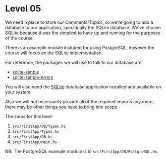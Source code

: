 # Level 05

We need a place to store our Comments/Topics, so we're going to add a database
to our application, specifically the SQLite database. We've chosen SQLite
because it was the simplest to have up and running for the purposes of the
course.

There is an example module included for using PostgreSQL, however the course
will focus on the SQLite implementation.

For reference, the packages we will use to talk to our database are:

- [sqlite-simple](https://hackage.haskell.org/package/sqlite-simple)
- [sqlite-simple-errors](https://hackage.haskell.org/package/sqlite-simple-errors)

You will also need the [SQLite](https://www.sqlite.org/) database application
installed and available on your system.

Also we will not necessarily provide all of the required imports any more, there
may be other things you have to bring into scope.

The steps for this level:
1) ``src/FirstApp/DB/Types.hs``
2) ``src/FirstApp/Types.hs``
3) ``src/FirstApp/DB.hs``
4) ``src/FirstApp/Main.hs``

NB: The PostgreSQL example module is in ``src/FirstApp/DB/PostgreSQL.hs``.
